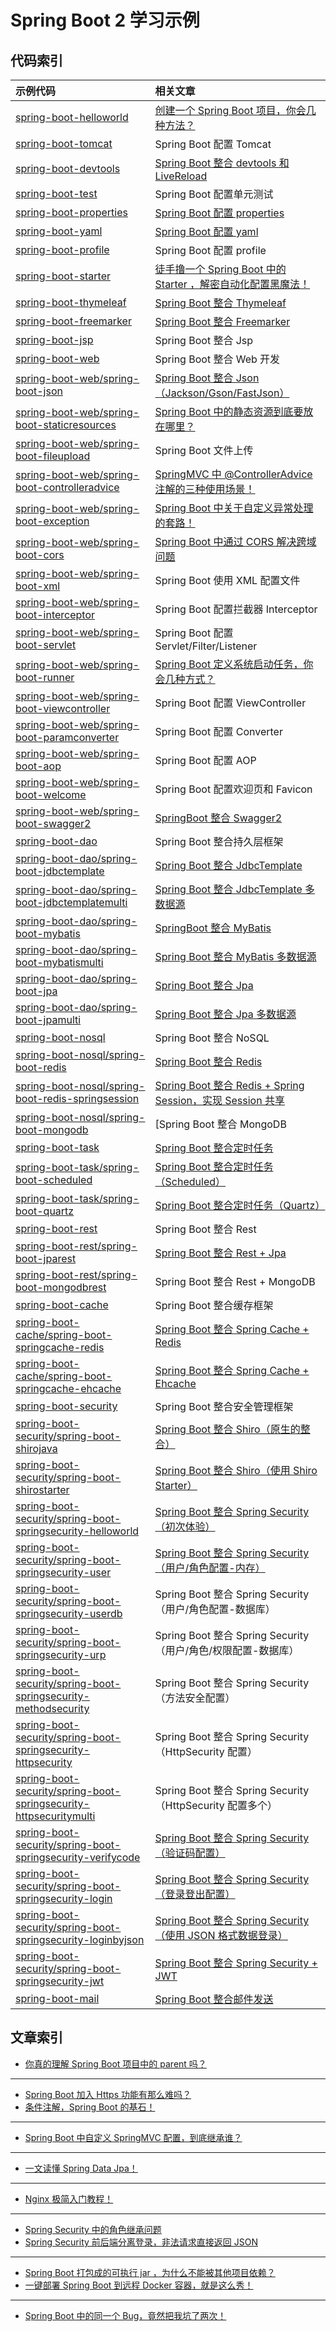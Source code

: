 # Spring Boot 2 学习示例

## 代码索引

|示例代码|相关文章|
|:-|:-|
|[spring-boot-helloworld](https://github.com/zhengjian511/spring-boot-samples/tree/master/spring-boot-helloworld)|[创建一个 Spring Boot 项目，你会几种方法？](http://springboot.javaboy.org/2019/0412/springboot-init)|
|[spring-boot-tomcat](https://github.com/zhengjian511/spring-boot-samples/tree/master/spring-boot-tomcat)|Spring Boot 配置 Tomcat|
|[spring-boot-devtools](https://github.com/zhengjian511/spring-boot-samples/tree/master/spring-boot-devtools)|[Spring Boot 整合 devtools 和 LiveReload](http://springboot.javaboy.org/2019/0808/springboot-livereload)|
|[spring-boot-test](https://github.com/zhengjian511/spring-boot-samples/tree/master/spring-boot-test)|Spring Boot 配置单元测试|
|[spring-boot-properties](https://github.com/zhengjian511/spring-boot-samples/tree/master/spring-boot-properties)|[Spring Boot 配置 properties](http://springboot.javaboy.org/2019/0530/application.properties)|
|[spring-boot-yaml](https://github.com/zhengjian511/spring-boot-samples/tree/master/spring-boot-yaml)|[Spring Boot 配置 yaml](http://springboot.javaboy.org/2019/0416/spring-boot-yaml)|
|[spring-boot-profile](https://github.com/zhengjian511/spring-boot-samples/tree/master/spring-boot-profile)|Spring Boot 配置 profile|
|[spring-boot-starter](https://github.com/zhengjian511/spring-boot-samples/tree/master/spring-boot-starter)|[徒手撸一个 Spring Boot 中的 Starter ，解密自动化配置黑魔法！](http://springboot.javaboy.org/2019/0520/springboot-starter)|
|[spring-boot-thymeleaf](https://github.com/zhengjian511/spring-boot-samples/tree/master/spring-boot-thymeleaf)|[Spring Boot 整合 Thymeleaf](http://springboot.javaboy.org/2019/0613/springboot-thymeleaf)|
|[spring-boot-freemarker](https://github.com/zhengjian511/spring-boot-samples/tree/master/spring-boot-freemarker)|[Spring Boot 整合 Freemarker](http://springboot.javaboy.org/2019/0705/springboot-freemarker)|
|[spring-boot-jsp](https://github.com/zhengjian511/spring-boot-samples/tree/master/spring-boot-jsp)|Spring Boot 整合 Jsp|
|[spring-boot-web](https://github.com/zhengjian511/spring-boot-samples/tree/master/spring-boot-web)|Spring Boot 整合 Web 开发|
|[spring-boot-web/spring-boot-json](https://github.com/zhengjian511/spring-boot-samples/tree/master/spring-boot-web/spring-boot-json)|[Spring Boot 整合 Json（Jackson/Gson/FastJson）](http://springboot.javaboy.org/2019/0528/javassm#64-json-%E9%85%8D%E7%BD%AE)|
|[spring-boot-web/spring-boot-staticresources](https://github.com/zhengjian511/spring-boot-samples/tree/master/spring-boot-web/spring-boot-staticresources)|[Spring Boot 中的静态资源到底要放在哪里？](http://springboot.javaboy.org/2019/0408/springboot-static-resources)|
|[spring-boot-web/spring-boot-fileupload](https://github.com/zhengjian511/spring-boot-samples/tree/master/spring-boot-web/spring-boot-fileupload)|Spring Boot 文件上传|
|[spring-boot-web/spring-boot-controlleradvice](https://github.com/zhengjian511/spring-boot-samples/tree/master/spring-boot-web/spring-boot-controlleradvice)|[SpringMVC 中 @ControllerAdvice 注解的三种使用场景！](http://springboot.javaboy.org/2019/0422/springmvc-controlleradvice)|
|[spring-boot-web/spring-boot-exception](https://github.com/zhengjian511/spring-boot-samples/tree/master/spring-boot-web/spring-boot-exception)|[Spring Boot 中关于自定义异常处理的套路！](http://springboot.javaboy.org/2019/0417/spring-boot-exception)|
|[spring-boot-web/spring-boot-cors](https://github.com/zhengjian511/spring-boot-samples/tree/master/spring-boot-web/spring-boot-cors)|[Spring Boot 中通过 CORS 解决跨域问题](http://springboot.javaboy.org/2019/0412/springboot-cors)|
|[spring-boot-web/spring-boot-xml](https://github.com/zhengjian511/spring-boot-samples/tree/master/spring-boot-web/spring-boot-xml)|Spring Boot 使用 XML 配置文件|
|[spring-boot-web/spring-boot-interceptor](https://github.com/zhengjian511/spring-boot-samples/tree/master/spring-boot-web/spring-boot-interceptor)|Spring Boot 配置拦截器 Interceptor|
|[spring-boot-web/spring-boot-servlet](https://github.com/zhengjian511/spring-boot-samples/tree/master/spring-boot-web/spring-boot-servlet)|Spring Boot 配置 Servlet/Filter/Listener|
|[spring-boot-web/spring-boot-runner](https://github.com/zhengjian511/spring-boot-samples/tree/master/spring-boot-web/spring-boot-runner)|[Spring Boot 定义系统启动任务，你会几种方式？](http://springboot.javaboy.org/2019/0415/springboot-commandlinerunner)|
|[spring-boot-web/spring-boot-viewcontroller](https://github.com/zhengjian511/spring-boot-samples/tree/master/spring-boot-web/spring-boot-viewcontroller)|Spring Boot 配置 ViewController|
|[spring-boot-web/spring-boot-paramconverter](https://github.com/zhengjian511/spring-boot-samples/tree/master/spring-boot-web/spring-boot-paramconverter)|Spring Boot 配置 Converter|
|[spring-boot-web/spring-boot-aop](https://github.com/zhengjian511/spring-boot-samples/tree/master/spring-boot-web/spring-boot-aop)|Spring Boot 配置 AOP|
|[spring-boot-web/spring-boot-welcome](https://github.com/zhengjian511/spring-boot-samples/tree/master/spring-boot-web/spring-boot-welcome)|Spring Boot 配置欢迎页和 Favicon|
|[spring-boot-web/spring-boot-swagger2](https://github.com/zhengjian511/spring-boot-samples/tree/master/spring-boot-web/spring-boot-swagger2)|[SpringBoot 整合 Swagger2](http://springboot.javaboy.org/2019/0416/springboot-swagger)|
|[spring-boot-dao](https://github.com/zhengjian511/spring-boot-samples/tree/master/spring-boot-dao)|Spring Boot 整合持久层框架|
|[spring-boot-dao/spring-boot-jdbctemplate](https://github.com/zhengjian511/spring-boot-samples/tree/master/spring-boot-dao/spring-boot-jdbctemplate)|[Spring Boot 整合 JdbcTemplate](http://springboot.javaboy.org/2019/0406/jdbctemplate)|
|[spring-boot-dao/spring-boot-jdbctemplatemulti](https://github.com/zhengjian511/spring-boot-samples/tree/master/spring-boot-dao/spring-boot-jdbctemplatemulti)|[Spring Boot 整合 JdbcTemplate 多数据源](http://springboot.javaboy.org/2019/0406/springboot-jdbctemplate)|
|[spring-boot-dao/spring-boot-mybatis](https://github.com/zhengjian511/spring-boot-samples/tree/master/spring-boot-dao/spring-boot-mybatis)|[SpringBoot 整合 MyBatis](http://springboot.javaboy.org/2019/0407/springboot-mybatis)|
|[spring-boot-dao/spring-boot-mybatismulti](https://github.com/zhengjian511/spring-boot-samples/tree/master/spring-boot-dao/spring-boot-mybatismulti)|[Spring Boot 整合 MyBatis 多数据源](http://springboot.javaboy.org/2019/0407/mybatis-multi)|
|[spring-boot-dao/spring-boot-jpa](https://github.com/zhengjian511/spring-boot-samples/tree/master/spring-boot-dao/spring-boot-jpa)|[Spring Boot 整合 Jpa](http://springboot.javaboy.org/2019/0407/springboot-jpa)|
|[spring-boot-dao/spring-boot-jpamulti](https://github.com/zhengjian511/spring-boot-samples/tree/master/spring-boot-dao/spring-boot-jpamulti)|[Spring Boot 整合 Jpa 多数据源](http://springboot.javaboy.org/2019/0407/springboot-jpa-multi)|
|[spring-boot-nosql](https://github.com/zhengjian511/spring-boot-samples/tree/master/spring-boot-nosql)|Spring Boot 整合 NoSQL|
|[spring-boot-nosql/spring-boot-redis](https://github.com/zhengjian511/spring-boot-samples/tree/master/spring-boot-nosql/spring-boot-redis)|[Spring Boot 整合 Redis](http://springboot.javaboy.org/2019/0603/springboot-redis)|
|[spring-boot-nosql/spring-boot-redis-springsession](https://github.com/zhengjian511/spring-boot-samples/tree/master/spring-boot-nosql/spring-boot-redis-springsession)|[Spring Boot 整合 Redis + Spring Session，实现 Session 共享](http://springboot.javaboy.org/2019/0604/springboot-springsession)|
|[spring-boot-nosql/spring-boot-mongodb](https://github.com/zhengjian511/spring-boot-samples/tree/master/spring-boot-nosql/spring-boot-mongodb)|[Spring Boot 整合 MongoDB|
|[spring-boot-task](https://github.com/zhengjian511/spring-boot-samples/tree/master/spring-boot-task)|[Spring Boot 整合定时任务](http://springboot.javaboy.org/2019/0418/springboot-schedule-task)|
|[spring-boot-task/spring-boot-scheduled](https://github.com/zhengjian511/spring-boot-samples/tree/master/spring-boot-task/spring-boot-scheduled)|[Spring Boot 整合定时任务（Scheduled）](http://springboot.javaboy.org/2019/0418/springboot-schedule-task#scheduled)|
|[spring-boot-task/spring-boot-quartz](https://github.com/zhengjian511/spring-boot-samples/tree/master/spring-boot-task/spring-boot-quartz)|[Spring Boot 整合定时任务（Quartz）](http://springboot.javaboy.org/2019/0418/springboot-schedule-task#quartz)|
|[spring-boot-rest](https://github.com/zhengjian511/spring-boot-samples/tree/master/spring-boot-rest)|Spring Boot 整合 Rest|
|[spring-boot-rest/spring-boot-jparest](https://github.com/zhengjian511/spring-boot-samples/tree/master/spring-boot-rest/spring-boot-jparest)|[Spring Boot 整合 Rest + Jpa](http://springboot.javaboy.org/2019/0606/springboot-restful)|
|[spring-boot-rest/spring-boot-mongodbrest](https://github.com/zhengjian511/spring-boot-samples/tree/master/spring-boot-rest/spring-boot-mongodbrest)|Spring Boot 整合 Rest + MongoDB|
|[spring-boot-cache](https://github.com/zhengjian511/spring-boot-samples/tree/master/spring-boot-cache)|Spring Boot 整合缓存框架|
|[spring-boot-cache/spring-boot-springcache-redis](https://github.com/zhengjian511/spring-boot-samples/tree/master/spring-boot-cache/spring-boot-springcache-redis)|[Spring Boot 整合 Spring Cache + Redis](http://springboot.javaboy.org/2019/0416/springboot-redis)|
|[spring-boot-cache/spring-boot-springcache-ehcache](https://github.com/zhengjian511/spring-boot-samples/tree/master/spring-boot-cache/spring-boot-springcache-ehcache)|[Spring Boot 整合 Spring Cache + Ehcache](http://springboot.javaboy.org/2019/0612/springboot-ehcache)|
|[spring-boot-security](https://github.com/zhengjian511/spring-boot-samples/tree/master/spring-boot-security)|Spring Boot 整合安全管理框架|
|[spring-boot-security/spring-boot-shirojava](https://github.com/zhengjian511/spring-boot-samples/tree/master/spring-boot-security/spring-boot-shirojava)|[Spring Boot 整合 Shiro（原生的整合）](http://springboot.javaboy.org/2019/0611/springboot-shiro)|
|[spring-boot-security/spring-boot-shirostarter](https://github.com/zhengjian511/spring-boot-samples/tree/master/spring-boot-security/spring-boot-shirostarter)|[Spring Boot 整合 Shiro（使用 Shiro Starter）](http://springboot.javaboy.org/2019/0611/springboot-shiro#%E4%BD%BF%E7%94%A8-shiro-starter)|
|[spring-boot-security/spring-boot-springsecurity-helloworld](https://github.com/zhengjian511/spring-boot-samples/tree/master/spring-boot-security/spring-boot-springsecurity-helloworld)|[Spring Boot 整合 Spring Security（初次体验）](http://springboot.javaboy.org/2019/0725/springboot-springsecurity#2%E5%88%9D%E6%AC%A1%E4%BD%93%E9%AA%8C)|
|[spring-boot-security/spring-boot-springsecurity-user](https://github.com/zhengjian511/spring-boot-samples/tree/master/spring-boot-security/spring-boot-springsecurity-user)|[Spring Boot 整合 Spring Security（用户/角色配置-内存）](http://springboot.javaboy.org/2019/0725/springboot-springsecurity#3%E7%94%A8%E6%88%B7%E5%90%8D%E9%85%8D%E7%BD%AE)|
|[spring-boot-security/spring-boot-springsecurity-userdb](https://github.com/zhengjian511/spring-boot-samples/tree/master/spring-boot-security/spring-boot-springsecurity-userdb)|Spring Boot 整合 Spring Security（用户/角色配置-数据库）|
|[spring-boot-security/spring-boot-springsecurity-urp](https://github.com/zhengjian511/spring-boot-samples/tree/master/spring-boot-security/spring-boot-springsecurity-urp)|Spring Boot 整合 Spring Security（用户/角色/权限配置-数据库）|
|[spring-boot-security/spring-boot-springsecurity-methodsecurity](https://github.com/zhengjian511/spring-boot-samples/tree/master/spring-boot-security/spring-boot-springsecurity-methodsecurity)|Spring Boot 整合 Spring Security（方法安全配置）|
|[spring-boot-security/spring-boot-springsecurity-httpsecurity](https://github.com/zhengjian511/spring-boot-samples/tree/master/spring-boot-security/spring-boot-springsecurity-httpsecurity)|Spring Boot 整合 Spring Security（HttpSecurity 配置）|
|[spring-boot-security/spring-boot-springsecurity-httpsecuritymulti](https://github.com/zhengjian511/spring-boot-samples/tree/master/spring-boot-security/spring-boot-springsecurity-httpsecuritymulti)|Spring Boot 整合 Spring Security（HttpSecurity 配置多个）|
|[spring-boot-security/spring-boot-springsecurity-verifycode](https://github.com/zhengjian511/spring-boot-samples/tree/master/spring-boot-security/spring-boot-springsecurity-verifycode)|[Spring Boot 整合 Spring Security（验证码配置）](http://springboot.javaboy.org/2019/0613/springsecurity-verifycode)|
|[spring-boot-security/spring-boot-springsecurity-login](https://github.com/zhengjian511/spring-boot-samples/tree/master/spring-boot-security/spring-boot-springsecurity-login)|[Spring Boot 整合 Spring Security（登录登出配置）](http://springboot.javaboy.org/2019/0725/springboot-springsecurity#4%E7%99%BB%E5%BD%95%E9%85%8D%E7%BD%AE)|
|[spring-boot-security/spring-boot-springsecurity-loginbyjson](https://github.com/zhengjian511/spring-boot-samples/tree/master/spring-boot-security/spring-boot-springsecurity-loginbyjson)|[Spring Boot 整合 Spring Security（使用 JSON 格式数据登录）](http://springboot.javaboy.org/2019/0613/springsecurity-json)|
|[spring-boot-security/spring-boot-springsecurity-jwt](https://github.com/zhengjian511/spring-boot-samples/tree/master/spring-boot-security/spring-boot-springsecurity-jwt)|[Spring Boot 整合 Spring Security + JWT](http://springboot.javaboy.org/2019/0408/springboot-jwt)|
|[spring-boot-mail](https://github.com/zhengjian511/spring-boot-samples/tree/master/spring-boot-mail)|[Spring Boot 整合邮件发送](http://springboot.javaboy.org/2019/0717/springboot-mail)|

## 文章索引
- [你真的理解 Spring Boot 项目中的 parent 吗？](http://springboot.javaboy.org/2019/0413/spring-boot-parent)
---
- [Spring Boot 加入 Https 功能有那么难吗？](http://springboot.javaboy.org/2019/0813/springboot-https)
- [条件注解，Spring Boot 的基石！](http://springboot.javaboy.org/2019/0802/springboot-conditional)
---
- [Spring Boot 中自定义 SpringMVC 配置，到底继承谁？](http://springboot.javaboy.org/2019/0912/springmvc-config)
---
- [一文读懂 Spring Data Jpa！](http://springboot.javaboy.org/2019/0412/springdata-jpa)
---
- [Nginx 极简入门教程！](http://springboot.javaboy.org/2019/0605/nginx-guide)
---
- [Spring Security 中的角色继承问题](http://springboot.javaboy.org/2019/0613/springsecurity-role)
- [Spring Security 前后端分离登录，非法请求直接返回 JSON](http://springboot.javaboy.org/2019/1016/springsecurity-login-json)
---
- [Spring Boot 打包成的可执行 jar ，为什么不能被其他项目依赖？](http://springboot.javaboy.org/2019/0709/springboot-jar)
- [一键部署 Spring Boot 到远程 Docker 容器，就是这么秀！](http://springboot.javaboy.org/2019/0830/springboot-docker)
---
- [Spring Boot 中的同一个 Bug，竟然把我坑了两次！](http://springboot.javaboy.org/2019/0814/springboot-bug)

